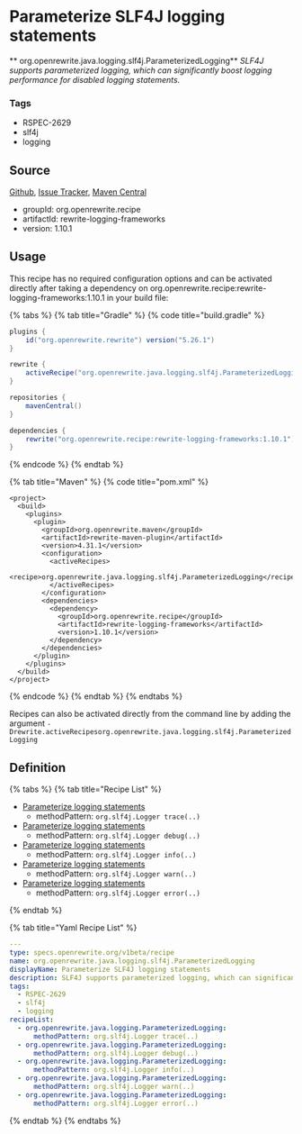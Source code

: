 # Parameterize SLF4J logging statements

** org.openrewrite.java.logging.slf4j.ParameterizedLogging**
_SLF4J supports parameterized logging, which can significantly boost logging performance for disabled logging statements._

### Tags

* RSPEC-2629
* slf4j
* logging

## Source

[Github](https://github.com/openrewrite/rewrite-logging-frameworks), [Issue Tracker](https://github.com/openrewrite/rewrite-logging-frameworks/issues), [Maven Central](https://search.maven.org/artifact/org.openrewrite.recipe/rewrite-logging-frameworks/1.10.1/jar)

* groupId: org.openrewrite.recipe
* artifactId: rewrite-logging-frameworks
* version: 1.10.1


## Usage

This recipe has no required configuration options and can be activated directly after taking a dependency on org.openrewrite.recipe:rewrite-logging-frameworks:1.10.1 in your build file:

{% tabs %}
{% tab title="Gradle" %}
{% code title="build.gradle" %}
```groovy
plugins {
    id("org.openrewrite.rewrite") version("5.26.1")
}

rewrite {
    activeRecipe("org.openrewrite.java.logging.slf4j.ParameterizedLogging")
}

repositories {
    mavenCentral()
}

dependencies {
    rewrite("org.openrewrite.recipe:rewrite-logging-frameworks:1.10.1")
}
```
{% endcode %}
{% endtab %}

{% tab title="Maven" %}
{% code title="pom.xml" %}
```markup
<project>
  <build>
    <plugins>
      <plugin>
        <groupId>org.openrewrite.maven</groupId>
        <artifactId>rewrite-maven-plugin</artifactId>
        <version>4.31.1</version>
        <configuration>
          <activeRecipes>
            <recipe>org.openrewrite.java.logging.slf4j.ParameterizedLogging</recipe>
          </activeRecipes>
        </configuration>
        <dependencies>
          <dependency>
            <groupId>org.openrewrite.recipe</groupId>
            <artifactId>rewrite-logging-frameworks</artifactId>
            <version>1.10.1</version>
          </dependency>
        </dependencies>
      </plugin>
    </plugins>
  </build>
</project>
```
{% endcode %}
{% endtab %}
{% endtabs %}

Recipes can also be activated directly from the command line by adding the argument `-Drewrite.activeRecipesorg.openrewrite.java.logging.slf4j.ParameterizedLogging`

## Definition

{% tabs %}
{% tab title="Recipe List" %}
* [Parameterize logging statements](../../../java/logging/parameterizedlogging.md)
  * methodPattern: `org.slf4j.Logger trace(..)`
* [Parameterize logging statements](../../../java/logging/parameterizedlogging.md)
  * methodPattern: `org.slf4j.Logger debug(..)`
* [Parameterize logging statements](../../../java/logging/parameterizedlogging.md)
  * methodPattern: `org.slf4j.Logger info(..)`
* [Parameterize logging statements](../../../java/logging/parameterizedlogging.md)
  * methodPattern: `org.slf4j.Logger warn(..)`
* [Parameterize logging statements](../../../java/logging/parameterizedlogging.md)
  * methodPattern: `org.slf4j.Logger error(..)`

{% endtab %}

{% tab title="Yaml Recipe List" %}
```yaml
---
type: specs.openrewrite.org/v1beta/recipe
name: org.openrewrite.java.logging.slf4j.ParameterizedLogging
displayName: Parameterize SLF4J logging statements
description: SLF4J supports parameterized logging, which can significantly boost logging performance for disabled logging statements.
tags:
  - RSPEC-2629
  - slf4j
  - logging
recipeList:
  - org.openrewrite.java.logging.ParameterizedLogging:
      methodPattern: org.slf4j.Logger trace(..)
  - org.openrewrite.java.logging.ParameterizedLogging:
      methodPattern: org.slf4j.Logger debug(..)
  - org.openrewrite.java.logging.ParameterizedLogging:
      methodPattern: org.slf4j.Logger info(..)
  - org.openrewrite.java.logging.ParameterizedLogging:
      methodPattern: org.slf4j.Logger warn(..)
  - org.openrewrite.java.logging.ParameterizedLogging:
      methodPattern: org.slf4j.Logger error(..)

```
{% endtab %}
{% endtabs %}
